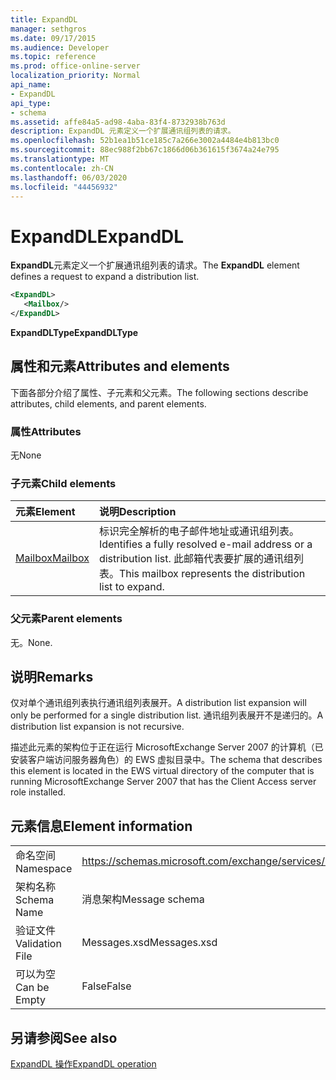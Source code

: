 ```yaml
---
title: ExpandDL
manager: sethgros
ms.date: 09/17/2015
ms.audience: Developer
ms.topic: reference
ms.prod: office-online-server
localization_priority: Normal
api_name:
- ExpandDL
api_type:
- schema
ms.assetid: affe84a5-ad98-4aba-83f4-8732938b763d
description: ExpandDL 元素定义一个扩展通讯组列表的请求。
ms.openlocfilehash: 52b1ea1b51ce185c7a266e3002a4484e4b813bc0
ms.sourcegitcommit: 88ec988f2bb67c1866d06b361615f3674a24e795
ms.translationtype: MT
ms.contentlocale: zh-CN
ms.lasthandoff: 06/03/2020
ms.locfileid: "44456932"
---
```

# <a name="expanddl"></a><span data-ttu-id="efa48-103">ExpandDL</span><span class="sxs-lookup"><span data-stu-id="efa48-103">ExpandDL</span></span>

<span data-ttu-id="efa48-104">**ExpandDL**元素定义一个扩展通讯组列表的请求。</span><span class="sxs-lookup"><span data-stu-id="efa48-104">The **ExpandDL** element defines a request to expand a distribution list.</span></span> 
  
```xml
<ExpandDL>
   <Mailbox/>
</ExpandDL>
```

 <span data-ttu-id="efa48-105">**ExpandDLType**</span><span class="sxs-lookup"><span data-stu-id="efa48-105">**ExpandDLType**</span></span>
## <a name="attributes-and-elements"></a><span data-ttu-id="efa48-106">属性和元素</span><span class="sxs-lookup"><span data-stu-id="efa48-106">Attributes and elements</span></span>

<span data-ttu-id="efa48-107">下面各部分介绍了属性、子元素和父元素。</span><span class="sxs-lookup"><span data-stu-id="efa48-107">The following sections describe attributes, child elements, and parent elements.</span></span>
  
### <a name="attributes"></a><span data-ttu-id="efa48-108">属性</span><span class="sxs-lookup"><span data-stu-id="efa48-108">Attributes</span></span>

<span data-ttu-id="efa48-109">无</span><span class="sxs-lookup"><span data-stu-id="efa48-109">None</span></span>
  
### <a name="child-elements"></a><span data-ttu-id="efa48-110">子元素</span><span class="sxs-lookup"><span data-stu-id="efa48-110">Child elements</span></span>

|<span data-ttu-id="efa48-111">**元素**</span><span class="sxs-lookup"><span data-stu-id="efa48-111">**Element**</span></span>|<span data-ttu-id="efa48-112">**说明**</span><span class="sxs-lookup"><span data-stu-id="efa48-112">**Description**</span></span>|
|:-----|:-----|
|[<span data-ttu-id="efa48-113">Mailbox</span><span class="sxs-lookup"><span data-stu-id="efa48-113">Mailbox</span></span>](mailbox.md) <br/> |<span data-ttu-id="efa48-114">标识完全解析的电子邮件地址或通讯组列表。</span><span class="sxs-lookup"><span data-stu-id="efa48-114">Identifies a fully resolved e-mail address or a distribution list.</span></span> <span data-ttu-id="efa48-115">此邮箱代表要扩展的通讯组列表。</span><span class="sxs-lookup"><span data-stu-id="efa48-115">This mailbox represents the distribution list to expand.</span></span>  <br/> |
   
### <a name="parent-elements"></a><span data-ttu-id="efa48-116">父元素</span><span class="sxs-lookup"><span data-stu-id="efa48-116">Parent elements</span></span>

<span data-ttu-id="efa48-117">无。</span><span class="sxs-lookup"><span data-stu-id="efa48-117">None.</span></span>
  
## <a name="remarks"></a><span data-ttu-id="efa48-118">说明</span><span class="sxs-lookup"><span data-stu-id="efa48-118">Remarks</span></span>

<span data-ttu-id="efa48-119">仅对单个通讯组列表执行通讯组列表展开。</span><span class="sxs-lookup"><span data-stu-id="efa48-119">A distribution list expansion will only be performed for a single distribution list.</span></span> <span data-ttu-id="efa48-120">通讯组列表展开不是递归的。</span><span class="sxs-lookup"><span data-stu-id="efa48-120">A distribution list expansion is not recursive.</span></span>
  
<span data-ttu-id="efa48-121">描述此元素的架构位于正在运行 MicrosoftExchange Server 2007 的计算机（已安装客户端访问服务器角色）的 EWS 虚拟目录中。</span><span class="sxs-lookup"><span data-stu-id="efa48-121">The schema that describes this element is located in the EWS virtual directory of the computer that is running MicrosoftExchange Server 2007 that has the Client Access server role installed.</span></span>
  
## <a name="element-information"></a><span data-ttu-id="efa48-122">元素信息</span><span class="sxs-lookup"><span data-stu-id="efa48-122">Element information</span></span>

|||
|:-----|:-----|
|<span data-ttu-id="efa48-123">命名空间</span><span class="sxs-lookup"><span data-stu-id="efa48-123">Namespace</span></span>  <br/> |https://schemas.microsoft.com/exchange/services/2006/messages  <br/> |
|<span data-ttu-id="efa48-124">架构名称</span><span class="sxs-lookup"><span data-stu-id="efa48-124">Schema Name</span></span>  <br/> |<span data-ttu-id="efa48-125">消息架构</span><span class="sxs-lookup"><span data-stu-id="efa48-125">Message schema</span></span>  <br/> |
|<span data-ttu-id="efa48-126">验证文件</span><span class="sxs-lookup"><span data-stu-id="efa48-126">Validation File</span></span>  <br/> |<span data-ttu-id="efa48-127">Messages.xsd</span><span class="sxs-lookup"><span data-stu-id="efa48-127">Messages.xsd</span></span>  <br/> |
|<span data-ttu-id="efa48-128">可以为空</span><span class="sxs-lookup"><span data-stu-id="efa48-128">Can be Empty</span></span>  <br/> |<span data-ttu-id="efa48-129">False</span><span class="sxs-lookup"><span data-stu-id="efa48-129">False</span></span>  <br/> |
   
## <a name="see-also"></a><span data-ttu-id="efa48-130">另请参阅</span><span class="sxs-lookup"><span data-stu-id="efa48-130">See also</span></span>



[<span data-ttu-id="efa48-131">ExpandDL 操作</span><span class="sxs-lookup"><span data-stu-id="efa48-131">ExpandDL operation</span></span>](expanddl-operation.md)

